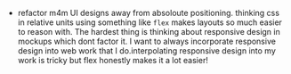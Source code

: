 ---
---

- refactor m4m UI designs away from absoloute positioning. thinking css in relative units using something like `flex` makes layouts so much easier to reason with. The hardest thing is thinking about responsive design in mockups which dont factor it. I want to always incorporate responsive design into web work that I do.interpolating responsive design into my work is tricky but flex honestly makes it a lot easier!
